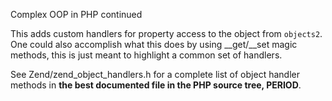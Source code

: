 Complex OOP in PHP continued

This adds custom handlers for property access to the object from `objects2`.
One could also accomplish what this does by using __get/__set magic methods,
this is just meant to highlight a common set of handlers.

See Zend/zend_object_handlers.h for a complete list of object handler methods in **the best documented file in the PHP source tree, PERIOD**.
